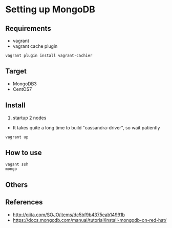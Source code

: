 # Setting up MongoDB

## Requirements
* vagrant
* vagrant cache plugin
```
vagrant plugin install vagrant-cachier
```

## Target
* MongoDB3
* CentOS7

## Install
1. startup 2 nodes
 * It takes quite a long time to build "cassandra-driver", so wait patiently
```
vagrant up
```

## How to use

```
vagant ssh
mongo
```

## Others

## References
* http://qiita.com/SOJO/items/dc5bf9b4375eab14991b
* https://docs.mongodb.com/manual/tutorial/install-mongodb-on-red-hat/

